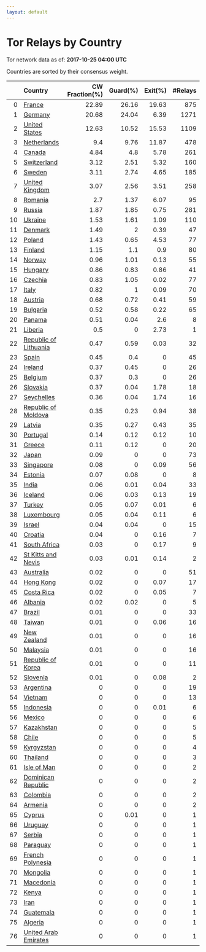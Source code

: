 ```yaml
---
layout: default
---
```



# Tor Relays by Country

Tor network data as of: **2017-10-25 04:00 UTC**

Countries are sorted by their consensus weight.

|    | Country                                                                  |   CW Fraction(%) |   Guard(%) |   Exit(%) |   #Relays |
|---:|:-------------------------------------------------------------------------|-----------------:|-----------:|----------:|----------:|
|  0 | [France](https://atlas.torproject.org/#search/country:fr)                |            22.89 |      26.16 |     19.63 |       875 |
|  1 | [Germany](https://atlas.torproject.org/#search/country:de)               |            20.68 |      24.04 |      6.39 |      1271 |
|  2 | [United States](https://atlas.torproject.org/#search/country:us)         |            12.63 |      10.52 |     15.53 |      1109 |
|  3 | [Netherlands](https://atlas.torproject.org/#search/country:nl)           |             9.4  |       9.76 |     11.87 |       478 |
|  4 | [Canada](https://atlas.torproject.org/#search/country:ca)                |             4.84 |       4.8  |      5.78 |       261 |
|  5 | [Switzerland](https://atlas.torproject.org/#search/country:ch)           |             3.12 |       2.51 |      5.32 |       160 |
|  6 | [Sweden](https://atlas.torproject.org/#search/country:se)                |             3.11 |       2.74 |      4.65 |       185 |
|  7 | [United Kingdom](https://atlas.torproject.org/#search/country:gb)        |             3.07 |       2.56 |      3.51 |       258 |
|  8 | [Romania](https://atlas.torproject.org/#search/country:ro)               |             2.7  |       1.37 |      6.07 |        95 |
|  9 | [Russia](https://atlas.torproject.org/#search/country:ru)                |             1.87 |       1.85 |      0.75 |       281 |
| 10 | [Ukraine](https://atlas.torproject.org/#search/country:ua)               |             1.53 |       1.61 |      1.09 |       110 |
| 11 | [Denmark](https://atlas.torproject.org/#search/country:dk)               |             1.49 |       2    |      0.39 |        47 |
| 12 | [Poland](https://atlas.torproject.org/#search/country:pl)                |             1.43 |       0.65 |      4.53 |        77 |
| 13 | [Finland](https://atlas.torproject.org/#search/country:fi)               |             1.15 |       1.1  |      0.9  |        80 |
| 14 | [Norway](https://atlas.torproject.org/#search/country:no)                |             0.96 |       1.01 |      0.13 |        55 |
| 15 | [Hungary](https://atlas.torproject.org/#search/country:hu)               |             0.86 |       0.83 |      0.86 |        41 |
| 16 | [Czechia](https://atlas.torproject.org/#search/country:cz)               |             0.83 |       1.05 |      0.02 |        77 |
| 17 | [Italy](https://atlas.torproject.org/#search/country:it)                 |             0.82 |       1    |      0.09 |        70 |
| 18 | [Austria](https://atlas.torproject.org/#search/country:at)               |             0.68 |       0.72 |      0.41 |        59 |
| 19 | [Bulgaria](https://atlas.torproject.org/#search/country:bg)              |             0.52 |       0.58 |      0.22 |        65 |
| 20 | [Panama](https://atlas.torproject.org/#search/country:pa)                |             0.51 |       0.04 |      2.6  |         8 |
| 21 | [Liberia](https://atlas.torproject.org/#search/country:lr)               |             0.5  |       0    |      2.73 |         1 |
| 22 | [Republic of Lithuania](https://atlas.torproject.org/#search/country:lt) |             0.47 |       0.59 |      0.03 |        32 |
| 23 | [Spain](https://atlas.torproject.org/#search/country:es)                 |             0.45 |       0.4  |      0    |        45 |
| 24 | [Ireland](https://atlas.torproject.org/#search/country:ie)               |             0.37 |       0.45 |      0    |        26 |
| 25 | [Belgium](https://atlas.torproject.org/#search/country:be)               |             0.37 |       0.3  |      0    |        26 |
| 26 | [Slovakia](https://atlas.torproject.org/#search/country:sk)              |             0.37 |       0.04 |      1.78 |        18 |
| 27 | [Seychelles](https://atlas.torproject.org/#search/country:sc)            |             0.36 |       0.04 |      1.74 |        16 |
| 28 | [Republic of Moldova](https://atlas.torproject.org/#search/country:md)   |             0.35 |       0.23 |      0.94 |        38 |
| 29 | [Latvia](https://atlas.torproject.org/#search/country:lv)                |             0.35 |       0.27 |      0.43 |        35 |
| 30 | [Portugal](https://atlas.torproject.org/#search/country:pt)              |             0.14 |       0.12 |      0.12 |        10 |
| 31 | [Greece](https://atlas.torproject.org/#search/country:gr)                |             0.11 |       0.12 |      0    |        20 |
| 32 | [Japan](https://atlas.torproject.org/#search/country:jp)                 |             0.09 |       0    |      0    |        73 |
| 33 | [Singapore](https://atlas.torproject.org/#search/country:sg)             |             0.08 |       0    |      0.09 |        56 |
| 34 | [Estonia](https://atlas.torproject.org/#search/country:ee)               |             0.07 |       0.08 |      0    |         8 |
| 35 | [India](https://atlas.torproject.org/#search/country:in)                 |             0.06 |       0.01 |      0.04 |        33 |
| 36 | [Iceland](https://atlas.torproject.org/#search/country:is)               |             0.06 |       0.03 |      0.13 |        19 |
| 37 | [Turkey](https://atlas.torproject.org/#search/country:tr)                |             0.05 |       0.07 |      0.01 |         6 |
| 38 | [Luxembourg](https://atlas.torproject.org/#search/country:lu)            |             0.05 |       0.04 |      0.11 |         6 |
| 39 | [Israel](https://atlas.torproject.org/#search/country:il)                |             0.04 |       0.04 |      0    |        15 |
| 40 | [Croatia](https://atlas.torproject.org/#search/country:hr)               |             0.04 |       0    |      0.16 |         7 |
| 41 | [South Africa](https://atlas.torproject.org/#search/country:za)          |             0.03 |       0    |      0.17 |         9 |
| 42 | [St Kitts and Nevis](https://atlas.torproject.org/#search/country:kn)    |             0.03 |       0.01 |      0.14 |         2 |
| 43 | [Australia](https://atlas.torproject.org/#search/country:au)             |             0.02 |       0    |      0    |        51 |
| 44 | [Hong Kong](https://atlas.torproject.org/#search/country:hk)             |             0.02 |       0    |      0.07 |        17 |
| 45 | [Costa Rica](https://atlas.torproject.org/#search/country:cr)            |             0.02 |       0    |      0.05 |         7 |
| 46 | [Albania](https://atlas.torproject.org/#search/country:al)               |             0.02 |       0.02 |      0    |         5 |
| 47 | [Brazil](https://atlas.torproject.org/#search/country:br)                |             0.01 |       0    |      0    |        33 |
| 48 | [Taiwan](https://atlas.torproject.org/#search/country:tw)                |             0.01 |       0    |      0.06 |        16 |
| 49 | [New Zealand](https://atlas.torproject.org/#search/country:nz)           |             0.01 |       0    |      0    |        16 |
| 50 | [Malaysia](https://atlas.torproject.org/#search/country:my)              |             0.01 |       0    |      0    |        16 |
| 51 | [Republic of Korea](https://atlas.torproject.org/#search/country:kr)     |             0.01 |       0    |      0    |        11 |
| 52 | [Slovenia](https://atlas.torproject.org/#search/country:si)              |             0.01 |       0    |      0.08 |         2 |
| 53 | [Argentina](https://atlas.torproject.org/#search/country:ar)             |             0    |       0    |      0    |        19 |
| 54 | [Vietnam](https://atlas.torproject.org/#search/country:vn)               |             0    |       0    |      0    |        13 |
| 55 | [Indonesia](https://atlas.torproject.org/#search/country:id)             |             0    |       0    |      0.01 |         6 |
| 56 | [Mexico](https://atlas.torproject.org/#search/country:mx)                |             0    |       0    |      0    |         6 |
| 57 | [Kazakhstan](https://atlas.torproject.org/#search/country:kz)            |             0    |       0    |      0    |         5 |
| 58 | [Chile](https://atlas.torproject.org/#search/country:cl)                 |             0    |       0    |      0    |         5 |
| 59 | [Kyrgyzstan](https://atlas.torproject.org/#search/country:kg)            |             0    |       0    |      0    |         4 |
| 60 | [Thailand](https://atlas.torproject.org/#search/country:th)              |             0    |       0    |      0    |         3 |
| 61 | [Isle of Man](https://atlas.torproject.org/#search/country:im)           |             0    |       0    |      0    |         2 |
| 62 | [Dominican Republic](https://atlas.torproject.org/#search/country:do)    |             0    |       0    |      0    |         2 |
| 63 | [Colombia](https://atlas.torproject.org/#search/country:co)              |             0    |       0    |      0    |         2 |
| 64 | [Armenia](https://atlas.torproject.org/#search/country:am)               |             0    |       0    |      0    |         2 |
| 65 | [Cyprus](https://atlas.torproject.org/#search/country:cy)                |             0    |       0.01 |      0    |         1 |
| 66 | [Uruguay](https://atlas.torproject.org/#search/country:uy)               |             0    |       0    |      0    |         1 |
| 67 | [Serbia](https://atlas.torproject.org/#search/country:rs)                |             0    |       0    |      0    |         1 |
| 68 | [Paraguay](https://atlas.torproject.org/#search/country:py)              |             0    |       0    |      0    |         1 |
| 69 | [French Polynesia](https://atlas.torproject.org/#search/country:pf)      |             0    |       0    |      0    |         1 |
| 70 | [Mongolia](https://atlas.torproject.org/#search/country:mn)              |             0    |       0    |      0    |         1 |
| 71 | [Macedonia](https://atlas.torproject.org/#search/country:mk)             |             0    |       0    |      0    |         1 |
| 72 | [Kenya](https://atlas.torproject.org/#search/country:ke)                 |             0    |       0    |      0    |         1 |
| 73 | [Iran](https://atlas.torproject.org/#search/country:ir)                  |             0    |       0    |      0    |         1 |
| 74 | [Guatemala](https://atlas.torproject.org/#search/country:gt)             |             0    |       0    |      0    |         1 |
| 75 | [Algeria](https://atlas.torproject.org/#search/country:dz)               |             0    |       0    |      0    |         1 |
| 76 | [United Arab Emirates](https://atlas.torproject.org/#search/country:ae)  |             0    |       0    |      0    |         1 |